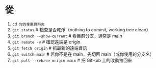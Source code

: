 # 從
1. `cd 你的專案資料夾`
2. `git status`         # 檢查是否乾淨（nothing to commit, working tree clean）
3. `git branch --show-current`         # 看目前分支，通常是 main
4. `git remote -v`         # 確認遠端是 origin
5. `git fetch origin`      # 抓最新的遠端資訊
6. `git switch main`       # 若你不是在 main，先切回 main（或你使用的分支名）
7. `git pull --rebase origin main`   # 把 GitHub 上的改動拉回來
